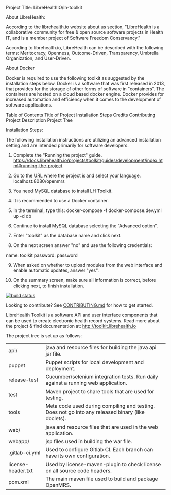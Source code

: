Project Title: LibreHealthIO/lh-toolkit

About LibreHealth:

According to the librehealth.io website about us section, 
"LibreHealth is a collaborative community for free & open source software projects in Health IT, 
and is a member project of Software Freedom Conservancy."

According to librehealth.io, LibreHealth can be described with the following terms: 
Meritocracy, Openness, Outcome-Driven, Transparency, Umbrella Organization, and  User-Driven.

About Docker

Docker is required to use the following toolkit as suggested by the installation steps below. 
Docker is a software that was first released in 2013, that provides for the storage of other forms of software in "containers". 
The containers are hosted on a cloud based docker engine. Docker provides for increased automation and efficiency when it comes to the development of software applications.

Table of Contents
Title of Project
Installation Steps
Credits
Contributing
Project Description
Project Tree

Installation Steps:

The following installation instructions are utilizing an advanced installation setting and are intended primarily for software developers.

1. Complete the "Running the project" guide.
https://docs.librehealth.io/projects/toolkit/guides/development/index.html#running-the-project

2. Go to the URL where the project is and select your language.
localhost:8080/openmrs

3. You need MySQL database to install LH Toolkit.

4. It is recommended to use a Docker container.

5. In the terminal, type this: docker-compose -f docker-compose.dev.yml up -d db

6. Continue to install MySQL database selecting the "Advanced option".

7. Enter "toolkit" as the database name and click next.

8. On the next screen answer "no" and use the following credentials:

name: toolkit
password: password

9. When asked on whether to upload modules from the web interface and enable automatic updates, answer "yes".

10. On the summary screen, make sure all information is correct, before clicking next, to finish installation.



[![build status](https://gitlab.com/librehealth/lh-toolkit/badges/master/build.svg)](https://gitlab.com/librehealth/lh-toolkit/commits/master)

Looking to contribute? See [CONTRIBUTING.md](CONTRIBUTING.md) for how to get started.

LibreHealth Toolkit is a software API and user interface components that can be used to create electronic health record systems.
Read more about the project & find documentation at: http://toolkit.librehealth.io

The project tree is set up as follows:

<table>
    <tr>
        <td>api/</td>
        <td>java and resource files for building the java api jar file.</td>
    </tr>
    <tr>
        <td>puppet</td>
        <td>Puppet scripts for local development and deployment.</td>
    </tr>
	<tr>
        <td>release-test</td>
        <td>Cucumber/selenium integration tests. Run daily against a running web application.</td>
    </tr>
    <tr>
        <td>test</td>
        <td>Maven project to share tools that are used for testing.</td>
    </tr>
    <tr>
        <td>tools</td>
        <td>Meta code used during compiling and testing. Does not go into any released binary (like doclets).</td>
    </tr>
    <tr>
        <td>web/</td>
        <td>java and resource files that are used in the web application.</td>
    </tr>
    <tr>
        <td>webapp/</td>
        <td>jsp files used in building the war file.</td>
    </tr>
    <tr>
        <td>.gitlab-ci.yml</td>
        <td>Used to configure Gitlab CI. Each branch can have its own configuration.</td>
    </tr>
    <tr>
        <td>license-header.txt</td>
        <td>Used by license-maven-plugin to check license on all source code headers.</td>
    </tr>
    <tr>
        <td>pom.xml</td>
        <td>The main maven file used to build and package OpenMRS.</td>
    </tr>
</table>
